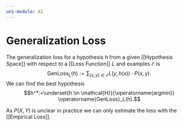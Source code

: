 ```yaml
---
uni-module: AI
---
```

# Generalization Loss

The generalization loss for a hypothesis $h$ from a given [[Hypothesis Space]] with respect to a [[Loss Function]] $L$ and examples $\mathcal{E}$ is 
$$\operatorname{GenLoss}_L(h):=\sum_{(x, y) \in \mathcal{E}} L(y, h(x)) \cdot P(x, y).$$
We can find the best hypothesis 
$$h^*:=\underset{h \in \mathcal{H}}{\operatorname{argmin}} \operatorname{GenLoss}_L(h).$$

As $P(X, Y)$ is unclear in practice we can only estimate the loss with the [[Empirical Loss]].